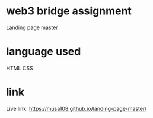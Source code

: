 # web3 bridge assignment 
Landing page master 
# language used 
HTML 
CSS 
# link 
Live link: https://musa108.github.io/landing-page-master/
